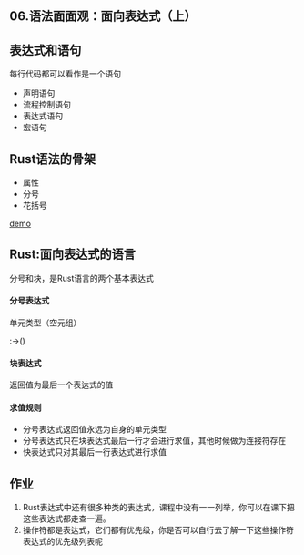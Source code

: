 ## 06.语法面面观：面向表达式（上）


## 表达式和语句

每行代码都可以看作是一个语句

- 声明语句
- 流程控制语句
- 表达式语句
- 宏语句



## Rust语法的骨架

- 属性
- 分号
- 花括号


[demo](./demo/06.rs)



## Rust:面向表达式的语言

分号和块，是Rust语言的两个基本表达式

#### 分号表达式

单元类型（空元组）

:->()

#### 块表达式

返回值为最后一个表达式的值

#### 求值规则

- 分号表达式返回值永远为自身的单元类型
- 分号表达式只在块表达式最后一行才会进行求值，其他时候做为连接符存在
- 快表达式只对其最后一行表达式进行求值



## 作业

1. Rust表达式中还有很多种类的表达式，课程中没有一一列举，你可以在课下把这些表达式都走查一遍。
2. 操作符都是表达式，它们都有优先级，你是否可以自行去了解一下这些操作符表达式的优先级列表呢

